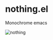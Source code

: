 # nothing.el

Monochrome emacs

![nothing](https://github.com/jaredgorski/nothing/raw/master/screenshot.png)
